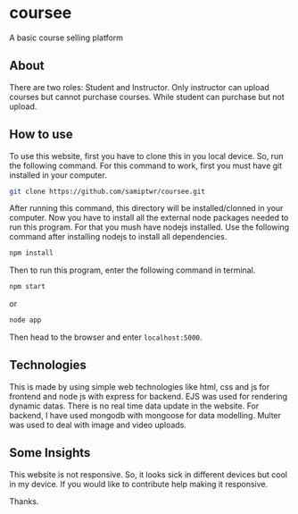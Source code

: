 # coursee
A basic course selling platform

## About
There are two roles: Student and Instructor. Only instructor can upload courses but cannot purchase courses. While student can purchase but not upload.

## How to use
To use this website, first you have to clone this in you local device. So, run the following command. For this command to work, first you must have git installed in your computer.
```bash
git clone https://github.com/samiptwr/coursee.git
```

After running this command, this directory will be installed/clonned in your computer. Now you have to install all the external node packages needed to run this program. For that you mush have nodejs installed. Use the following command after installing nodejs to install all dependencies.
```bash
npm install
```
Then to run this program, enter the following command in terminal.
```bash
npm start
```
or
```bash
node app
```

Then head to the browser and enter ``` localhost:5000 ```.

## Technologies
This is made by using simple web technologies like html, css and js for frontend and node js with express for backend. EJS was used for rendering dynamic datas. There is no real time data update in the website. For backend, I have used mongodb with mongoose for data modelling. Multer was used to deal with image and video uploads.

## Some Insights
This website is not responsive. So, it looks sick in different devices but cool in my device. If you would like to contribute help making it responsive.

Thanks.
